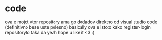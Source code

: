 # code

ova e mojot vtor repository ama go dodadov direktno od visual studio code (definitivno bese uste polesno)
basically ova e istoto kako register-login repositoryto taka da yeah
hope u like it <3 :)
